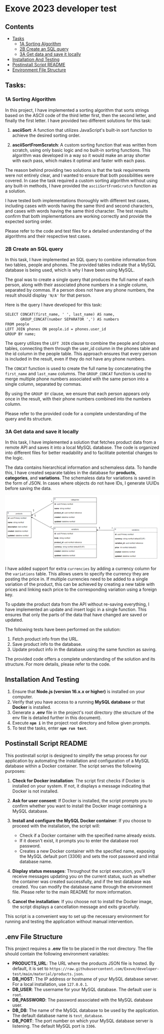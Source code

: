 # Exove 2023 developer test

## Contents
- [Tasks](#tasks)
  - [1A Sorting Algorithm](#1a-sorting-algorithm)
  - [2B Create an SQL query](#2b-create-an-sql-query)
  - [3A Get data and save it locally](#3a-get-data-and-save-it-locally)
- [Installation And Testing](#installation-and-testing)
- [Postinstall Script README](#postinstall-script-readme)
- [Environment File Structure](#environment-file-structure)

## Tasks:
### 1A Sorting Algorithm
In this project, I have implemented a sorting algorithm that sorts strings based on the ASCII code of the third letter first, then the second letter, and finally the first letter. I have provided two different solutions for this task:

1. **asciiSort**: A function that utilizes JavaScript's built-in sort function to achieve the desired sorting order.

2. **asciiSortFromScratch**: A custom sorting function that was written from scratch, using only basic logic and no built-in sorting functions. This algorithm was developed in a way so it would make an array shorter with each pass, which makes it optimal and faster with each pass.

The reason behind providing two solutions is that the task requirements were not entirely clear, and I wanted to ensure that both possibilities were covered. In case the task required a custom sorting algorithm without using any built-in methods, I have provided the `asciiSortFromScratch` function as a solution.

I have tested both implementations thoroughly with different test cases, including cases with words having the same third and second characters, and cases with words having the same third character. The test results confirm that both implementations are working correctly and provide the expected sorting order.

Please refer to the code and test files for a detailed understanding of the algorithms and their respective test cases.
### 2B Create an SQL query
In this task, I have implemented an SQL query to combine information from two tables, people and phones. The provided tables indicate that a MySQL database is being used, which is why I have been using MySQL.

The goal was to create a single query that produces the full name of each person, along with their associated phone numbers in a single column, separated by commas. If a person does not have any phone numbers, the result should display `'N/A'` for that person.

Here is the query I have developed for this task:
```
SELECT CONCAT(first_name, ' ', last_name) AS name,
       GROUP_CONCAT(number SEPARATOR ',') AS numbers
FROM people
LEFT JOIN phones ON people.id = phones.user_id
GROUP BY name;
```
The query utilizes the `LEFT JOIN` clause to combine the people and phones tables, connecting them through the user_id column in the phones table and the id column in the people table. This approach ensures that every person is included in the result, even if they do not have any phone numbers.

The `CONCAT` function is used to create the full name by concatenating the `first_name` and `last_name` columns. The `GROUP_CONCAT` function is used to merge multiple phone numbers associated with the same person into a single column, separated by commas.

By using the `GROUP BY` clause, we ensure that each person appears only once in the result, with their phone numbers combined into the numbers column.

Please refer to the provided code for a complete understanding of the query and its structure.
### 3A Get data and save it locally
In this task, I have implemented a solution that fetches product data from a remote API and saves it into a local MySQL database. The code is organized into different files for better readability and to facilitate potential changes to the logic.

The data contains hierarchical information and schemaless data. To handle this, I have created separate tables in the database for **products**, **categories**, and **variations**. The schemaless data for variations is saved in the form of JSON. In cases where objects do not have IDs, I generate UUIDs before saving the data.

![Alt text](recources/db_structure.png)

I have added support for extra `currencies` by adding a currency column for the `variations` table. This allows users to specify the currency they are posting the price in. If multiple currencies need to be added to a single variation of the product, this can be achieved by creating a new table with prices and linking each price to the corresponding variation using a foreign key.

To update the product data from the API without re-saving everything, I have implemented an update and insert logic in a single function. This ensures that only the parts of the data that have changed are saved or updated.

The following tests have been performed on the solution:

1. Fetch product info from the URL.
2. Save product info to the database.
3. Update product info in the database using the same function as saving.

The provided code offers a complete understanding of the solution and its structure. For more details, please refer to the code.

## Installation And Testing
1. Ensure that **Node.js (version 16.x.x or higher)** is installed on your computer.
2. Verify that you have access to a running **MySQL database** or that **Docker** is installed.
3. Generate a **.env** file in the project's root directory (the structure of the env file is detailed further in this document).
4. Execute **`npm i`** in the project root directory and follow given prompts.
5. To test the tasks, enter **`npm run test`**.

## Postinstall Script README
This postinstall script is designed to simplify the setup process for our application by automating the installation and configuration of a MySQL database within a Docker container. The script serves the following purposes:

1. **Check for Docker installation**: The script first checks if Docker is installed on your system. If not, it displays a message indicating that Docker is not installed.

2. **Ask for user consent**: If Docker is installed, the script prompts you to confirm whether you want to install the Docker image containing a MySQL database.

3. **Install and configure the MySQL Docker container**: If you choose to proceed with the installation, the script will: 
    - Check if a Docker container with the specified name already exists.
    - If it doesn't exist, it prompts you to enter the database root password.
    - Creates a new Docker container with the specified name, exposing the MySQL default port (3306) and sets the root password and initial database name.
4. **Display status messages**: Throughout the script execution, you'll receive messages updating you on the current status, such as whether the container was created successfully, and if the test database was created. You can modify the database name through the environment file. Please refer to the main README for more information.

5. **Cancel the installation**: If you choose not to install the Docker image, the script displays a cancellation message and exits gracefully.

This script is a convenient way to set up the necessary environment for running and testing the application without manual intervention.

## .env File Structure
This project requires a **.env** file to be placed in the root directory. The file should contain the following environment variables:

- **PRODUCTS_URL**: The URL where the products JSON file is hosted. By default, it is set to `https://raw.githubusercontent.com/Exove/developer-test/main/material/products.json`.
- **DB_HOST**: The IP address or hostname of your MySQL database server. For a local installation, use `127.0.0.1`.
- **DB_USER**: The username for your MySQL database. The default user is `root`.
- **DB_PASSWORD**: The password associated with the MySQL database user.
- **DB_DB**: The name of the MySQL database to be used by the application. The default database name is `test_database`.
- **DB_PORT**: The port number on which your MySQL database server is listening. The default MySQL port is `3306`.

